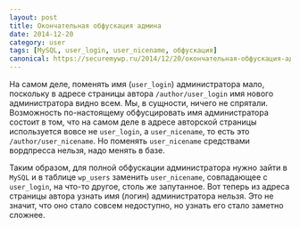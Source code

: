 ```yaml
---
layout: post
title: Окончательная обфускация админа
date: 2014-12-20
category: user
tags: [MySQL, user_login, user_nicename, обфускация]
canonical: https://securemywp.ru/2014/12/20/окончательная-обфускация-админа/
---
```


На самом деле, поменять имя (`user_login`) администратора мало, поскольку в адресе страницы автора `/author/user_login` имя нового администратора видно всем. Мы, в сущности, ничего не спрятали. Возможность по-настоящему обфусцировать имя администратора состоит в том, что на самом деле в адресе авторской страницы используется вовсе не `user_login`, а `user_nicename`, то есть это `/author/user_nicename`. Но поменять `user_nicename` средствами вордпресса нельзя, надо менять в базе.

Таким образом, для полной обфускации администратора нужно зайти в `MySQL` и в таблице `wp_users` заменить `user_nicename`, совпадающее с `user_login`, на что-то другое, столь же запутанное. Вот теперь из адреса страницы автора узнать имя (логин) администратора нельзя. Это не значит, что оно стало совсем недоступно, но узнать его стало заметно сложнее.
